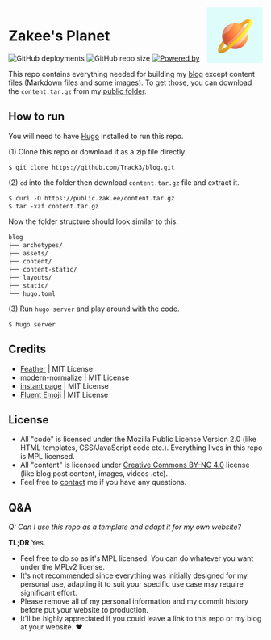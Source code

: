 <img src="./static/apple-touch-icon.png" alt="logo" width="110" height="110" align="right">

# Zakee's Planet

![GitHub deployments](https://img.shields.io/github/deployments/Track3/blog/production?label=vercel&logo=vercel&style=flat-square)
![GitHub repo size](https://img.shields.io/github/repo-size/Track3/blog?style=flat-square)
[![Powered by](https://img.shields.io/badge/powered%20by-hugo-ff4088?style=flat-square)](https://gohugo.io)

This repo contains everything needed for building my [blog](https://zak.ee) except content files (Markdown files and some images). To get those, you can download the `content.tar.gz` from my [public folder](https://public.zak.ee/).

## How to run

You will need to have [Hugo](https://gohugo.io/) installed to run this repo.

(1) Clone this repo or download it as a zip file directly.

```
$ git clone https://github.com/Track3/blog.git
```

(2) `cd` into the folder then download `content.tar.gz` file and extract it.

```
$ curl -O https://public.zak.ee/content.tar.gz
$ tar -xzf content.tar.gz
```

Now the folder structure should look similar to this:

```
blog
├── archetypes/
├── assets/
├── content/
├── content-static/
├── layouts/
├── static/
└── hugo.toml
```

(3) Run `hugo server` and play around with the code.

```
$ hugo server
```

## Credits

* [Feather](https://github.com/feathericons/feather) | MIT License
* [modern-normalize](https://github.com/sindresorhus/modern-normalize) | MIT License
* [instant.page](https://github.com/instantpage/instant.page) | MIT License
* [Fluent Emoji](https://github.com/microsoft/fluentui-emoji) | MIT License

## License

* All "code" is licensed under the Mozilla Public License Version 2.0 (like HTML templates, CSS/JavaScript code etc.). Everything lives in this repo is MPL licensed.
* All "content" is licensed under [Creative Commons BY-NC 4.0](https://creativecommons.org/licenses/by-nc/4.0) license (like blog post content, images, videos .etc).
* Feel free to [contact](https://zak.ee/about/#find-me-on) me if you have any questions.

## Q&A

*Q: Can I use this repo as a template and adapt it for my own website?*

**TL;DR** Yes.

* Feel free to do so as it's MPL licensed. You can do whatever you want under the MPLv2 license.
* It's not recommended since everything was initially designed for my personal use, adapting it to suit your specific use case may require significant effort.
* Please remove all of my personal information and my commit history before put your website to production.
* It'll be highly appreciated if you could leave a link to this repo or my blog at your website. ❤️
